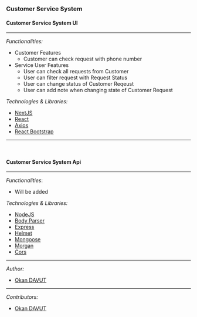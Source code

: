### Customer Service System

#### Customer Service System UI
---
*Functionalities:*

- Customer Features    
    - Customer can check request with phone number
- Service User Features
    - User can check all requests from Customer
    - User can filter request with Request Status
    - User can change status of Customer Reqeust
    - User can add note when changing state of Customer Request

*Technologies & Libraries:*

- [NextJS](https://nextjs.org/)
- [React](https://en.reactjs.org/)
- [Axios](https://github.com/axios/axios)
- [React Bootstrap](https://react-bootstrap.github.io/)
---
<br>

#### Customer Service System Api
---
 *Functionalities*:

- Will be added

*Technologies & Libraries:*

- [NodeJS](https://nodejs.org/en/)
- [Body Parser](https://www.npmjs.com/package/body-parser)
- [Express](https://www.npmjs.com/package/express)
- [Helmet](https://www.npmjs.com/package/helmet)
- [Mongoose](https://www.npmjs.com/package/mongoose)
- [Morgan](https://www.npmjs.com/package/morgan)
- [Cors](https://www.npmjs.com/package/cors)
---
*Author:*

- [Okan DAVUT](https://github.com/okandavut)
---
*Contributors:*

- [Okan DAVUT](https://github.com/okandavut)
